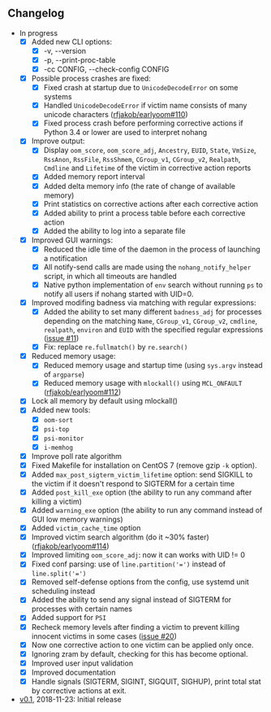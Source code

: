## Changelog

- In progress
    - [x] Added new CLI options:
        - [x] -v, --version
        - [x] -p, --print-proc-table
        - [x] -cc CONFIG, --check-config CONFIG
    - [x] Possible process crashes are fixed:
        - [x] Fixed crash at startup due to `UnicodeDecodeError` on some systems
        - [x] Handled  `UnicodeDecodeError` if victim name consists of many unicode characters ([rfjakob/earlyoom#110](https://github.com/rfjakob/earlyoom/issues/110))
        - [x] Fixed process crash before performing corrective actions if Python 3.4 or lower are used to interpret nohang
    - [x] Improve output:
        - [x] Display `oom_score`, `oom_score_adj`, `Ancestry`, `EUID`, `State`, `VmSize`, `RssAnon`, `RssFile`, `RssShmem`, `CGroup_v1`, `CGroup_v2`, `Realpath`, `Cmdline` and `Lifetime` of the victim in corrective action reports
        - [x] Added memory report interval
        - [x] Added delta memory info (the rate of change of available memory)
        - [x] Print statistics on corrective actions after each corrective action
        - [x] Added ability to print a process table before each corrective action
        - [x] Added the ability to log into a separate file
    - [x] Improved GUI warnings:
        - [x] Reduced the idle time of the daemon in the process of launching a notification
        - [x] All notify-send calls are made using the `nohang_notify_helper` script, in which all timeouts are handled
        - [x] Native python implementation of `env` search without running `ps` to notify all users if nohang started with UID=0.
    - [x] Improved modifing badness via matching with regular expressions:
        - [x] Added the ability to set many different `badness_adj` for processes depending on the matching `Name`, `CGroup_v1`, `CGroup_v2`, `cmdline`, `realpath`, `environ` and `EUID` with the specified regular expressions ([issue #11](https://github.com/hakavlad/nohang/issues/11))
        - [x] Fix: replace `re.fullmatch()` by `re.search()`
    - [x] Reduced memory usage:
        - [x] Reduced memory usage and startup time (using `sys.argv` instead of `argparse`)
        - [x] Reduced memory usage with `mlockall()` using `MCL_ONFAULT` ([rfjakob/earlyoom#112](https://github.com/rfjakob/earlyoom/issues/112))
    - [x] Lock all memory by default using mlockall()
    - [x] Added new tools:
        - [x] `oom-sort`
        - [x] `psi-top`
        - [x] `psi-monitor`
        - [x] `i-memhog`
    - [x] Improve poll rate algorithm
    - [x] Fixed Makefile for installation on CentOS 7 (remove gzip `-k` option).
    - [x] Added `max_post_sigterm_victim_lifetime` option: send SIGKILL to the victim if it doesn't respond to SIGTERM for a certain time
    - [x] Added `post_kill_exe` option (the ability to run any command after killing a victim)
    - [x] Added `warning_exe` option (the ability to run any command instead of GUI low memory warnings)
    - [x] Added `victim_cache_time` option
    - [x] Improved victim search algorithm (do it ~30% faster) ([rfjakob/earlyoom#114](https://github.com/rfjakob/earlyoom/issues/114))
    - [x] Improved limiting `oom_score_adj`: now it can works with UID != 0
    - [x] Fixed conf parsing: use of `line.partition('=')` instead of `line.split('=')`
    - [x] Removed self-defense options from the config, use systemd unit scheduling instead
    - [x] Added the ability to send any signal instead of SIGTERM for processes with certain names
    - [x] Added support for `PSI`
    - [x] Recheck memory levels after finding a victim to prevent killing innocent victims in some cases ([issue #20](https://github.com/hakavlad/nohang/issues/20))
    - [x] Now one corrective action to one victim can be applied only once.
    - [x] Ignoring zram by default, checking for this has become optional.
    - [x] Improved user input validation
    - [x] Improved documentation
    - [x] Handle signals (SIGTERM, SIGINT, SIGQUIT, SIGHUP), print total stat by corrective actions at exit.

- [v0.1](https://github.com/hakavlad/nohang/releases/tag/v0.1), 2018-11-23: Initial release
